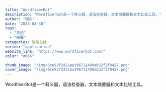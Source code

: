 ```yaml
---
title: "WordfixerBot"
description: "WordfixerBot是一个释义器，语法检查器，文本摘要器和文本比较工具。"
author: "瑞东"
date: "2023-03-30"
tags:
  - "总结"
  - "摘要"
categories: 智能总结
series: "application"
website_link: "https://www.wordfixerbot.com/"
color: "#666"

thumb_image: "/img/6ce92f2421ea396711490ab32f2f0427.png"
cover_image: "/img/6ce92f2421ea396711490ab32f2f0427.png"
---
```


WordfixerBot是一个释义器，语法检查器，文本摘要器和文本比较工具。